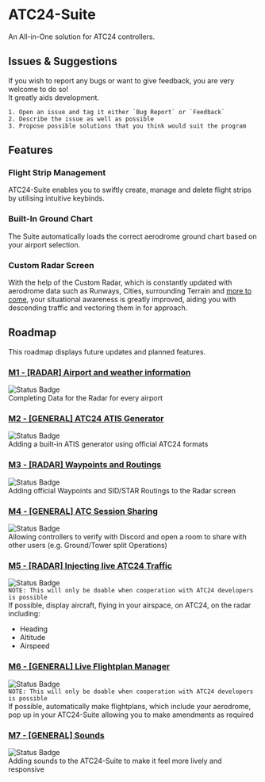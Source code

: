 
# ATC24-Suite
An All-in-One solution for ATC24 controllers.


## Issues & Suggestions
If you wish to report any bugs or want to give feedback, you are very welcome to do so!  
It greatly aids development.

    1. Open an issue and tag it either `Bug Report` or `Feedback`
    2. Describe the issue as well as possible
    3. Propose possible solutions that you think would suit the program
## Features

### Flight Strip Management
ATC24-Suite enables you to swiftly create, manage and delete flight strips by utilising intuitive keybinds.

### Built-In Ground Chart
The Suite automatically loads the correct aerodrome ground chart based on your airport selection.

### Custom Radar Screen
With the help of the Custom Radar, which is constantly updated with aerodrome data such as Runways, Cities, surrounding Terrain and [more to come](#Roadmap), your situational awareness is greatly improved, aiding you with descending traffic and vectoring them in for approach.  

## Roadmap

This roadmap displays future updates and planned features.

### [M1 - [RADAR] Airport and weather information]()
![`Status Badge`](https://img.shields.io/badge/status-done-lightgreen)  
Completing Data for the Radar for every airport

### [M2 - [GENERAL] ATC24 ATIS Generator]()
![`Status Badge`](https://img.shields.io/badge/status-done-lightgreen)  
Adding a built-in ATIS generator using official ATC24 formats

### [M3 - [RADAR] Waypoints and Routings]()
![`Status Badge`](https://img.shields.io/badge/status-planned-grey)  
Adding official Waypoints and SID/STAR Routings to the Radar screen

### [M4 - [GENERAL] ATC Session Sharing]()  
![`Status Badge`](https://img.shields.io/badge/status-done-lightgreen)  
Allowing controllers to verify with Discord and open a room to share with other users (e.g. Ground/Tower split Operations)

### [M5 - [RADAR] Injecting live ATC24 Traffic]()  
![`Status Badge`](https://img.shields.io/badge/status-planned-grey)  
`NOTE: This will only be doable when cooperation with ATC24 developers is possible`  
If possible, display aircraft, flying in your airspace, on ATC24, on the radar including:
- Heading
- Altitude
- Airspeed

### [M6 - [GENERAL] Live Flightplan Manager]()  
![`Status Badge`](https://img.shields.io/badge/status-planned-grey)  
`NOTE: This will only be doable when cooperation with ATC24 developers is possible`  
If possible, automatically make flightplans, which include your aerodrome, pop up in your ATC24-Suite allowing you to make amendments as required

### [M7 - [GENERAL] Sounds]()  
![`Status Badge`](https://img.shields.io/badge/status-planned-grey)  
Adding sounds to the ATC24-Suite to make it feel more lively and responsive

